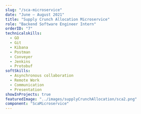 ```yaml
---
slug: "/sca-microservice"
date: "June – August 2021"
title: "Supply Crunch Allocation Microservice"
role: "Backend Software Engineer Intern"
orderID: "7"
technicalskills:
  - GO
  - Git
  - Kibana
  - Postman
  - Conveyer
  - Jenkins
  - Protobuf
softSkills:
  - Asynchronous collaboration
  - Remote Work
  - Communication
  - Presentation
showInProjects: true
featuredImage: "../images/supplyCrunchAllocation/sca2.png"
component: "ScaMicroservice"
---
```

